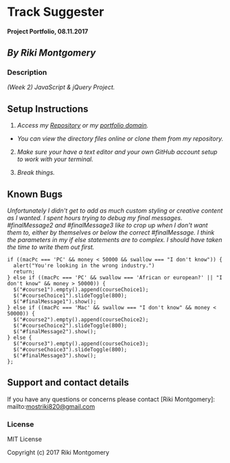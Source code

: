# **Track Suggester**

#### Project Portfolio, 08.11.2017

## _By Riki Montgomery_

### Description

_(Week 2) JavaScript & jQuery Project._

## Setup Instructions

1. _Access my [Repository](https://github.com/rikimontgomery/track-suggester) or my [portfolio domain](https://rikimontgomery.github.io/track-suggester/)._

* _You can view the directory files online or clone them from my repository._

2. _Make sure your have a text editor and your own GitHub account setup to work with your terminal._

3. _Break things._

## Known Bugs

_Unfortunately I didn't get to add as much custom styling or creative content as I wanted. I spent hours trying to debug my final messages. #finalMessage2 and #finalMessage3 like to crop up when I don't want them to, either by themselves or below the correct #finalMessage. I think the parameters in my if else statements are to complex. I should have taken the time to write them out first._

```
if ((macPc === 'PC' && money < 50000 && swallow === "I don't know")) {
  alert("You're looking in the wrong industry.")
  return;
} else if ((macPc === 'PC' && swallow === 'African or european?' || "I don't know" && money > 50000)) {
  $("#course1").empty().append(courseChoice1);
  $("#courseChoice1").slideToggle(800);
  $("#finalMessage1").show();
} else if ((macPc === 'Mac' && swallow === "I don't know" && money < 50000)) {
  $("#course2").empty().append(courseChoice2);
  $("#courseChoice2").slideToggle(800);
  $("#finalMessage2").show();
} else {
  $("#course3").empty().append(courseChoice3);
  $("#courseChoice3").slideToggle(800);
  $("#finalMessage3").show();
};
```

## Support and contact details

If you have any questions or concerns please contact [Riki Montgomery]: mailto:mostriki820@gmail.com

### License

MIT License

Copyright (c) 2017 Riki Montgomery
